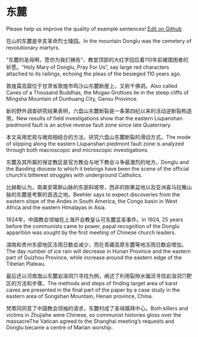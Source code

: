 # 东麓

Please help us improve the quality of example sentences! [Edit on Github](https://github.com/jiyushe/jiyu-example-sentence-source/blob/main/chinese/donglu.md)

<p><span class="chinese">在山的东麓是辛亥革命烈士陵园。</span><span class="english">In the mountain Donglu was the cemetery of revolutionary martyrs.</span></p>

<p><span class="chinese">“东麓的圣母啊，愿你为我们祷告”，教堂顶部的大红字回应着110年前被围困者的祈愿。</span><span class="english">“Holy Mary of Donglu, Pray For Us”, say large red characters attached to its railings, echoing the pleas of the besieged 110 years ago.</span></p>

<p><span class="chinese">敦煌莫高窟位于甘肃省敦煌市鸣沙山东麓断崖上，又称千佛洞。</span><span class="english">Also called Caves of a Thousand Buddhas, the Mogao Grottoes lie in the steep cliffs of Mingsha Mountain of Dunhuang City, Gansu Province.</span></p>

<p><span class="chinese">新的野外调查研究结果表明，六盘山东麓断裂是一条第四纪以来的活动逆断裂构造带。</span><span class="english">New results of field investigations show that the eastern Liupanshan piedmond fault is an active reverse fault zone since late Quaternary.</span></p>

<p><span class="chinese">本文采用宏观与微观相结合的方法，研究六盘山东麓断裂的滑动方式。</span><span class="english">The mode of slipping along the eastern Liupanshan piedmont fault zone is analyzed through both macroscopic and microscopic investigations.</span></p>

<p><span class="chinese">东麓及其所属的保定教区是官方教会与地下教会斗争最激烈的地方。</span><span class="english">Donglu and the Baoding diocese to which it belongs have been the scene of the official church’s bitterest struggles with underground Catholics.</span></p>

<p><span class="chinese">比赫勒认为，南美安第斯山脉的东部斜坡带，西非的刚果盆地以及亚洲喜马拉雅山脉的东麓是考察的首选之地。</span><span class="english">Beehler says to expect discoveries from the eastern slope of the Andes in South America, the Congo basin in West Africa and the eastern Himalayas in Asia.</span></p>

<p><span class="chinese">1924年，中国教会领袖在上海开会教皇认可东麓显圣事件。</span><span class="english">In 1924, 25 years before the communists came to power, papal recognition of the Donglu apparition was sought by the first meeting of Chinese church leaders.</span></p>

<p><span class="chinese">湖南和贵州东部地区冻雨日数会减少，而在青藏高原东麓等地冻雨日数会增加。</span><span class="english">The day number of ice rain will decrease in Hunan Province and the eastern part of Guizhou Province, while increase around the eastern edge of the Tibetan Plateau.</span></p>

<p><span class="chinese">最后还以河南嵩山东麓岩溶洞穴寻找为例，阐述了利用裂隙水偏流寻找岩溶洞穴靶区的方法和步骤。</span><span class="english">The methods and steps of finding target area of karst caves are presented in the final part of the paper by a case study in the eastern area of Songshan Mountain, Henan province, China.</span></p>

<p><span class="chinese">梵蒂冈同意了中国教会领袖的请求，东麓村成了圣母膜拜中心。</span><span class="english">Both killers and victims in Zhujiahe were Chinese, so communist histories gloss over the massacreThe Vatican agreed to the Shanghai meeting’s requests and Donglu became a centre of Marian worship.</span></p>

